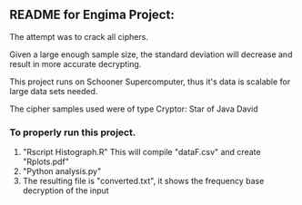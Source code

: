 ## README for Engima Project:

The attempt was to crack all ciphers. 

Given a large enough sample size, the standard deviation will decrease and 
result in more accurate decrypting.

This project runs on Schooner Supercomputer, thus it's data is scalable for large data sets needed.

The cipher samples used were of type Cryptor: Star of Java David

### To properly run this project.
1) "Rscript Histograph.R" This will compile "dataF.csv" and create "Rplots.pdf"
2) "Python analysis.py"
3) The resulting file is "converted.txt", it shows the frequency base decryption of the input 
